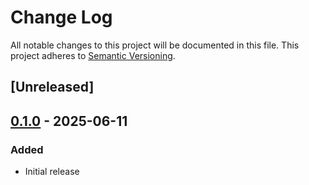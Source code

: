 # Change Log
All notable changes to this project will be documented in this file.
This project adheres to [Semantic Versioning](http://semver.org/).

## [Unreleased]

## [0.1.0] - 2025-06-11
### Added
- Initial release

[0.1.0]: https://github.com/ManageIQ/nutanix_clustermgmt-sdk-ruby/tree/v0.1.0
